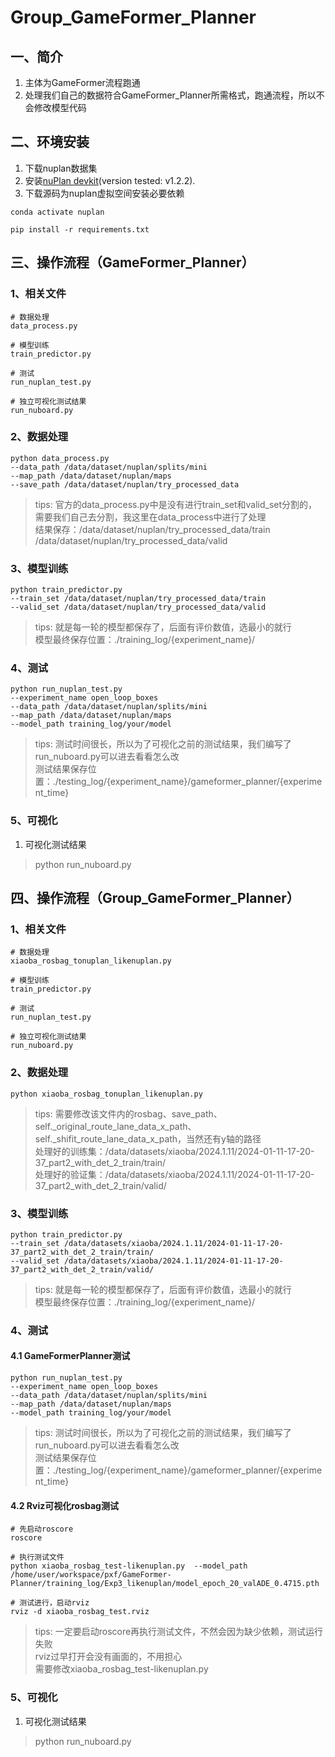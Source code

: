 # Group_GameFormer_Planner
## 一、简介
1. 主体为GameFormer流程跑通
2. 处理我们自己的数据符合GameFormer_Planner所需格式，跑通流程，所以不会修改模型代码

## 二、环境安装
1. 下载nuplan数据集
2. 安装[nuPlan devkit](https://nuplan-devkit.readthedocs.io/en/latest/installation.html)(version tested: v1.2.2).
3. 下载源码为nuplan虚拟空间安装必要依赖
```shell
conda activate nuplan

pip install -r requirements.txt
```

## 三、操作流程（GameFormer_Planner）
### 1、相关文件
```shell
# 数据处理
data_process.py

# 模型训练
train_predictor.py

# 测试
run_nuplan_test.py

# 独立可视化测试结果
run_nuboard.py
```

### 2、数据处理
```shell
python data_process.py
--data_path /data/dataset/nuplan/splits/mini
--map_path /data/dataset/nuplan/maps
--save_path /data/dataset/nuplan/try_processed_data
```

> tips: 官方的data_process.py中是没有进行train_set和valid_set分割的，需要我们自己去分割，我这里在data_process中进行了处理  
> 结果保存：/data/dataset/nuplan/try_processed_data/train /data/dataset/nuplan/try_processed_data/valid

### 3、模型训练
```shell
python train_predictor.py 
--train_set /data/dataset/nuplan/try_processed_data/train 
--valid_set /data/dataset/nuplan/try_processed_data/valid
```

> tips: 就是每一轮的模型都保存了，后面有评价数值，选最小的就行  
> 模型最终保存位置：./training_log/{experiment_name}/

### 4、测试
```shell
python run_nuplan_test.py
--experiment_name open_loop_boxes
--data_path /data/dataset/nuplan/splits/mini
--map_path /data/dataset/nuplan/maps
--model_path training_log/your/model
```

> tips: 测试时间很长，所以为了可视化之前的测试结果，我们编写了run_nuboard.py可以进去看看怎么改  
> 测试结果保存位置：./testing_log/{experiment_name}/gameformer_planner/{experiment_time}

### 5、可视化
1. 可视化测试结果
> python run_nuboard.py

## 四、操作流程（Group_GameFormer_Planner）
### 1、相关文件
```shell
# 数据处理
xiaoba_rosbag_tonuplan_likenuplan.py

# 模型训练
train_predictor.py

# 测试
run_nuplan_test.py

# 独立可视化测试结果
run_nuboard.py
```

### 2、数据处理
```shell
python xiaoba_rosbag_tonuplan_likenuplan.py
```

> tips: 需要修改该文件内的rosbag、save_path、self._original_route_lane_data_x_path、self._shifit_route_lane_data_x_path，当然还有y轴的路径  
> 处理好的训练集：/data/datasets/xiaoba/2024.1.11/2024-01-11-17-20-37_part2_with_det_2_train/train/   
> 处理好的验证集：/data/datasets/xiaoba/2024.1.11/2024-01-11-17-20-37_part2_with_det_2_train/valid/

### 3、模型训练
```shell
python train_predictor.py 
--train_set /data/datasets/xiaoba/2024.1.11/2024-01-11-17-20-37_part2_with_det_2_train/train/  
--valid_set /data/datasets/xiaoba/2024.1.11/2024-01-11-17-20-37_part2_with_det_2_train/valid/
```

> tips: 就是每一轮的模型都保存了，后面有评价数值，选最小的就行  
> 模型最终保存位置：./training_log/{experiment_name}/

### 4、测试
#### 4.1 GameFormerPlanner测试
```shell
python run_nuplan_test.py
--experiment_name open_loop_boxes
--data_path /data/dataset/nuplan/splits/mini
--map_path /data/dataset/nuplan/maps
--model_path training_log/your/model
```

> tips: 测试时间很长，所以为了可视化之前的测试结果，我们编写了run_nuboard.py可以进去看看怎么改  
> 测试结果保存位置：./testing_log/{experiment_name}/gameformer_planner/{experiment_time}

#### 4.2 Rviz可视化rosbag测试
```shell
# 先启动roscore
roscore

# 执行测试文件
python xiaoba_rosbag_test-likenuplan.py  --model_path /home/user/workspace/pxf/GameFormer-Planner/training_log/Exp3_likenuplan/model_epoch_20_valADE_0.4715.pth

# 测试进行，启动rviz
rviz -d xiaoba_rosbag_test.rviz 
```

> tips: 一定要启动roscore再执行测试文件，不然会因为缺少依赖，测试运行失败  
> rviz过早打开会没有画面的，不用担心  
> 需要修改xiaoba_rosbag_test-likenuplan.py

### 5、可视化
1. 可视化测试结果
> python run_nuboard.py